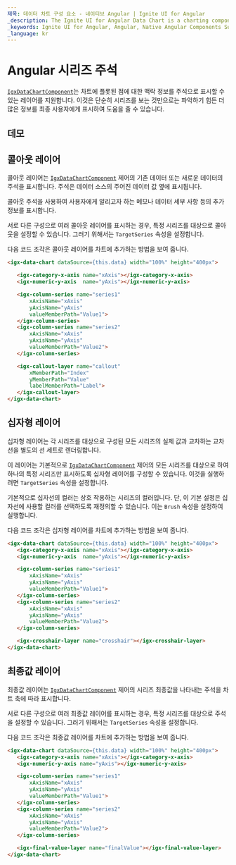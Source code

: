 ```yaml
---
제목: 데이터 차트 구성 요소 - 네이티브 Angular | Ignite UI for Angular
_description: The Ignite UI for Angular Data Chart is a charting component that provides modular design of axis, markers, series, legend, and annotation layers. With this chart, you can create multiple instances of these visual elements in the same chart plot area in order to create composite chart views.
_keywords: Ignite UI for Angular, Angular, Native Angular Components Suite, Native Angular Controls, Native Angular Components, Native Angular Components Library, Angular Chart, Angular Chart Control, Angular Chart Example, Angular Chart Component, Angular Data Chart
_language: kr
---
```


# Angular 시리즈 주석

[`IgxDataChartComponent`]({environment:dvApiBaseUrl}/products/ignite-ui-angular/api/docs/typescript/latest/classes/igxdatachartcomponent.html)는 차트에 플롯된 점에 대한 맥락 정보를 주석으로 표시할 수 있는 레이어를 지원합니다. 이것은 단순히 시리즈를 보는 것만으로는 파악하기 힘든 더 많은 정보를 최종 사용자에게 표시하여 도움을 줄 수 있습니다.

## 데모

<code-view style="height: 500px" 
           data-demos-base-url="{environment:dvDemosBaseUrl}" 
           iframe-src="{environment:dvDemosBaseUrl}/charts/data-chart-series-annotations"  
           github-src="charts/data-chart/series-annotations">
</code-view>

<div class="divider--half"></div>

## 콜아웃 레이어

콜아웃 레이어는 [`IgxDataChartComponent`]({environment:dvApiBaseUrl}/products/ignite-ui-angular/api/docs/typescript/latest/classes/igxdatachartcomponent.html) 제어의 기존 데이터 또는 새로운 데이터의 주석을 표시합니다. 주석은 데이터 소스의 주어진 데이터 값 옆에 표시됩니다.

콜아웃 주석을 사용하여 사용자에게 알리고자 하는 메모나 데이터 세부 사항 등의 추가 정보를 표시합니다.

서로 다른 구성으로 여러 콜아웃 레이어를 표시하는 경우, 특정 시리즈를 대상으로 콜아웃을 설정할 수 있습니다. 그러기 위해서는 `TargetSeries` 속성을 설정합니다.

다음 코드 조각은 콜아웃 레이어를 차트에 추가하는 방법을 보여 줍니다.

```html
<igx-data-chart dataSource={this.data} width="100%" height="400px">

   <igx-category-x-axis name="xAxis"></igx-category-x-axis>
   <igx-numeric-y-axis  name="yAxis"></igx-numeric-y-axis>

   <igx-column-series name="series1"
       xAxisName="xAxis"
       yAxisName="yAxis"
       valueMemberPath="Value1">
   </igx-column-series>
   <igx-column-series name="series2"
       xAxisName="xAxis"
       yAxisName="yAxis"
       valueMemberPath="Value2">
   </igx-column-series>

   <igx-callout-layer name="callout"
       xMemberPath="Index"
       yMemberPath="Value"
       labelMemberPath="Label">
   </igx-callout-layer>
</igx-data-chart>
```

## 십자형 레이어

십자형 레이어는 각 시리즈를 대상으로 구성된 모든 시리즈의 실제 값과 교차하는 교차선을 별도의 선 세트로 렌더링합니다.

이 레이어는 기본적으로 [`IgxDataChartComponent`]({environment:dvApiBaseUrl}/products/ignite-ui-angular/api/docs/typescript/latest/classes/igxdatachartcomponent.html) 제어의 모든 시리즈를 대상으로 하여 하나의 특정 시리즈만 표시하도록 십자형 레이어를 구성할 수 있습니다. 이것을 실행하려면 `TargetSeries` 속성을 설정합니다.

기본적으로 십자선의 컬러는 상호 작용하는 시리즈의 컬러입니다. 단, 이 기본 설정은 십자선에 사용할 컬러를 선택하도록 재정의할 수 있습니다. 이는 `Brush` 속성을 설정하여 실행합니다.

다음 코드 조각은 십자형 레이어를 차트에 추가하는 방법을 보여 줍니다.

```html
<igx-data-chart dataSource={this.data} width="100%" height="400px">
   <igx-category-x-axis name="xAxis"></igx-category-x-axis>
   <igx-numeric-y-axis  name="yAxis"></igx-numeric-y-axis>

   <igx-column-series name="series1"
       xAxisName="xAxis"
       yAxisName="yAxis"
       valueMemberPath="Value1">
   </igx-column-series>
   <igx-column-series name="series2"
       xAxisName="xAxis"
       yAxisName="yAxis"
       valueMemberPath="Value2">
   </igx-column-series>

   <igx-crosshair-layer name="crosshair"></igx-crosshair-layer>
</igx-data-chart>
```

## 최종값 레이어

최종값 레이어는 [`IgxDataChartComponent`]({environment:dvApiBaseUrl}/products/ignite-ui-angular/api/docs/typescript/latest/classes/igxdatachartcomponent.html) 제어의 시리즈 최종값을 나타내는 주석을 차트 축에 따라 표시합니다.

서로 다른 구성으로 여러 최종값 레이어를 표시하는 경우, 특정 시리즈를 대상으로 주석을 설정할 수 있습니다. 그러기 위해서는 `TargetSeries` 속성을 설정합니다.

다음 코드 조각은 최종값 레이어를 차트에 추가하는 방법을 보여 줍니다.

```html
<igx-data-chart dataSource={this.data} width="100%" height="400px">
   <igx-category-x-axis name="xAxis"></igx-category-x-axis>
   <igx-numeric-y-axis name="yAxis"></igx-numeric-y-axis>

   <igx-column-series name="series1"
       xAxisName="xAxis"
       yAxisName="yAxis"
       valueMemberPath="Value1">
   </igx-column-series>
   <igx-column-series name="series2"
       xAxisName="xAxis"
       yAxisName="yAxis"
       valueMemberPath="Value2">
   </igx-column-series>

   <igx-final-value-layer name="finalValue"></igx-final-value-layer>
</igx-data-chart>
```
